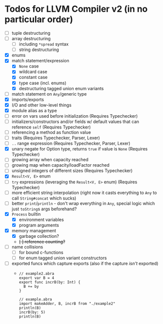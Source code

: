 # Todos for LLVM Compiler v2 (in no particular order)

- [ ] tuple destructuring
- [ ] array destructuring
  - [ ] including `*spread` syntax
  - [ ] string destructuring
- [x] enums
- [x] match statement/expression
  - [x] `None` case
  - [x] wildcard case
  - [x] constant case
  - [x] type case (incl. enums)
  - [x] destructuring tagged union enum variants
- [ ] match statement on `Any`/generic type
- [x] imports/exports
- [x] I/O and other low-level things
- [x] module alias as a type
- [ ] error on vars used before initialization (Requires Typechecker)
- [ ] initializers/constructors and/or fields w/ default values that can reference `self` (Requires Typechecker)
- [ ] referencing a method as function value
- [ ] traits (Requires Typechecker, Parser, Lexer)
- [ ] `..` range expression (Requires Typechecker, Parser, Lexer)
- [x] unary negate for Option type, returns `true` if value is `None` (Requires Typechecker)
- [ ] growing array when capacity reached
- [ ] growing map when capacity/loadFactor reached
- [ ] unsigned integers of different sizes (Requires Typechecker)
- [x] `Result<V, E>` enum
- [ ] `try` expressions (leveraging the `Result<V, E>` enum) (Requires Typechecker)
- [ ] more efficient string interpolation (right now it casts everything to `Any` to call `String#concat` which sucks)
- [ ] better `print`/`println` - don't wrap everything in `Any`, special logic which just `toString`s args beforehand?
- [x] `Process` builtin
  - [x] environment variables
  - [x] program arguments
- [x] memory management
  - [x] garbage collection?
  - ~~[ ] reference counting?~~
- [ ] name collisions
  - [ ] for bound c-functions
  - [ ] for enum tagged union variant constructors
- [ ] exported funcs which capture exports (also if the capture _isn't_ exported)
  - ```
    // example2.abra
    export var B = 4
    export func incrB(by: Int) {
      B += by
    }
    
    // example.abra
    import makeAdder, B, incrB from "./example2"
    println(B)
    incrB(by: 5)
    println(B)
  ```
